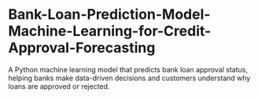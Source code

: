 # Bank-Loan-Prediction-Model-Machine-Learning-for-Credit-Approval-Forecasting
A Python machine learning model that predicts bank loan approval status, helping banks make data-driven decisions and customers understand why loans are approved or rejected.
